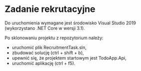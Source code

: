 # Zadanie rekrutacyjne

Do uruchomienia wymagane jest środowisko Visual Studio 2019 (wykorzystano .NET Core w wersji 3.1).

Po sklonowaniu projektu z repozytorium należy:
* uruchomić plik RecruitmentTask.sln,
* zbudować solucję (ctrl + shift + b),
* upewnić się, że projektem startowym jest TodoApp.Api,
* uruchomić aplikację (ctrl + f5).
